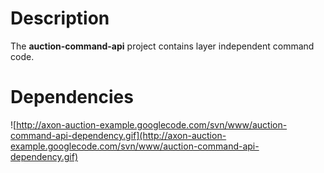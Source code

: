 # Description #
The **auction-command-api** project contains layer independent command code.

# Dependencies #
![http://axon-auction-example.googlecode.com/svn/www/auction-command-api-dependency.gif](http://axon-auction-example.googlecode.com/svn/www/auction-command-api-dependency.gif)
